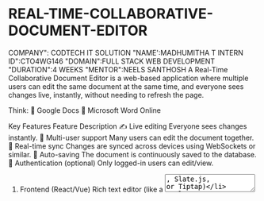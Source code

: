 # REAL-TIME-COLLABORATIVE-DOCUMENT-EDITOR
COMPANY": CODTECH IT SOLUTION 
"NAME':MADHUMITHA T 
INTERN ID":CTO4WG146 
"DOMAIN":FULL STACK WEB DEVELOPMENT
"DURATION":4 WEEKS 
"MENTOR":NEELS SANTHOSH 
A Real-Time Collaborative Document Editor is a web-based application where multiple users can edit the same document at the same time, and everyone sees changes live, instantly, without needing to refresh the page.

Think:
🔹 Google Docs
🔹 Microsoft Word Online

 Key Features
Feature	Description
✍️ Live editing	Everyone sees changes instantly.
👥 Multi-user support	Many users can edit the document together.
🔄 Real-time sync	Changes are synced across devices using WebSockets or similar.
💾 Auto-saving	The document is continuously saved to the database.
🔐 Authentication (optional)	Only logged-in users can edit/view.
1. Frontend (React/Vue)
Rich text editor (like a <textarea>, Slate.js, or Tiptap)

Captures user input

Sends changes to backend via WebSocket

Displays updates from other users live

2. Backend (Node.js / Python)
Uses WebSocket (e.g. with Socket.io) to keep a persistent connection with all users

When one user types something:

It sends the change to the server

The server broadcasts it to other connected users

Saves the updated content to a database like MongoDB/PostgreSQL

3. Database (MongoDB / PostgreSQL)
Stores the document’s current content

Used to:

Load document when a user joins

Persist edits for future use

🔁 Real-Time Example
Imagine two users are editing the same doc:

User A types "Hello"

The frontend captures this.

It sends "Hello" to the backend via WebSocket.

Backend updates the doc in the DB.

Backend broadcasts "Hello" to User B.

User B sees "Hello" instantly appear in the editor.

